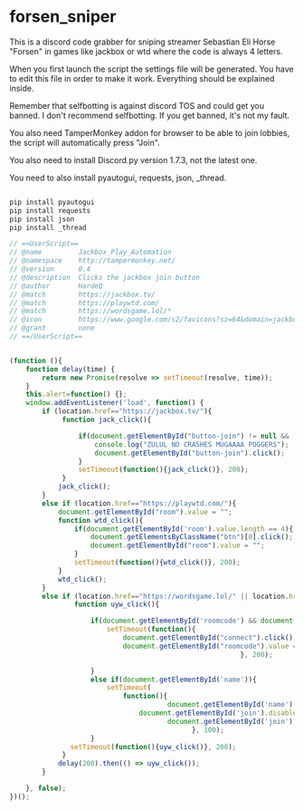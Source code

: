 ﻿# forsen_sniper

This is a discord code grabber for sniping streamer Sebastian Eli Horse "Forsen" in games like jackbox or wtd where the code is always 4 letters. 

When you first launch the script the settings file will be generated. You have to edit this file in order to make it work. Everything should be explained inside.

Remember that selfbotting is against discord TOS and could get you banned. I don't recommend selfbotting. If you get banned, it's not my fault.

You also need TamperMonkey addon for browser to be able to join lobbies, the script will automatically press "Join".

You also need to install Discord.py version 1.7.3, not the latest one.

You need to also install pyautogui, requests, json, _thread.

```python

pip install pyautogui
pip install requests
pip install json
pip install _thread

```


```javascript
// ==UserScript==
// @name         Jackbox_Play_Automation
// @namespace    http://tampermonkey.net/
// @version      0.4
// @description  Clicks the jackbox join button
// @author       HardeQ
// @match        https://jackbox.tv/
// @match        https://playwtd.com/
// @match        https://wordsgame.lol/*
// @icon         https://www.google.com/s2/favicons?sz=64&domain=jackbox.tv
// @grant        none
// ==/UserScript==


(function (){
    function delay(time) {
        return new Promise(resolve => setTimeout(resolve, time));
    }
    this.alert=function() {};
    window.addEventListener('load', function() {
        if (location.href=="https://jackbox.tv/"){
             function jack_click(){

                 if(document.getElementById("button-join") != null && !document.getElementById("button-join").disabled){
                     console.log("ZULUL NO CRASHES MUGAAAA POGGERS");
                     document.getElementById("button-join").click();
                 }
                 setTimeout(function(){jack_click()}, 200);
             }
            jack_click();
        }
        else if (location.href=="https://playwtd.com/"){
            document.getElementById("room").value = "";
            function wtd_click(){
                if(document.getElementById('room').value.length == 4){
                    document.getElementsByClassName("btn")[0].click();
                    document.getElementById("room").value = "";
                }
                setTimeout(function(){wtd_click()}, 200);
            }
            wtd_click();
        }
        else if (location.href=="https://wordsgame.lol/" || location.href=="https://wordsgame.lol/index.html"){
                function uyw_click(){

                    if(document.getElementById('roomcode') && document.getElementById('roomcode').value.length == 4){
                        setTimeout(function(){
                            document.getElementById("connect").click();
                            document.getElementById("roomcode").value = "";
                                                         }, 200);

                    }
                    else if(document.getElementById('name')){
                        setTimeout(
                            function(){
                                       document.getElementById('name').value = "NAME1"; //EDIT THIS OR YOURE PEPEJA
                                document.getElementById('join').disabled = false;
                                       document.getElementById('join').click();
                                             }, 100);
                    }
               setTimeout(function(){uyw_click()}, 200);
             }
            delay(200).then(() => uyw_click());
        }

    }, false);
})();
```
